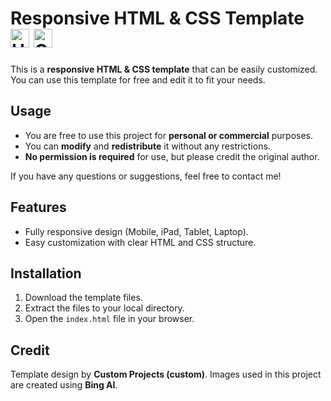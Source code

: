 # Responsive HTML & CSS Template <img src="https://upload.wikimedia.org/wikipedia/commons/thumb/6/61/HTML5_logo_and_wordmark.svg/225px-HTML5_logo_and_wordmark.svg.png" alt="HTML Logo" width="30" /> <img src="https://upload.wikimedia.org/wikipedia/commons/thumb/6/62/CSS3_logo.svg/512px-CSS3_logo.svg.png" alt="CSS3 Logo" width="30" />
This is a **responsive HTML & CSS template** that can be easily customized. You can use this template for free and edit it to fit your needs.

## Usage

- You are free to use this project for **personal or commercial** purposes.
- You can **modify** and **redistribute** it without any restrictions.
- **No permission is required** for use, but please credit the original author.

If you have any questions or suggestions, feel free to contact me!

## Features

- Fully responsive design (Mobile, iPad, Tablet, Laptop).
- Easy customization with clear HTML and CSS structure.

## Installation

1. Download the template files.
2. Extract the files to your local directory.
3. Open the `index.html` file in your browser.

## Credit
Template design by **Custom Projects (custom)**.
Images used in this project are created using **Bing AI**.
